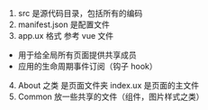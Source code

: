 1. src 是源代码目录，包括所有的编码
2. manifest.json 是配置文件
3. app.ux 格式 参考 vue 文件
  - 用于给全局所有页面提供共享成员
  - 应用的生命周期事件订阅（钩子 hook）
4. About 之类 是页面文件夹
  index.ux 是页面的主文件
5. Common 放一些共享的文件（组件，图片样式之类）



